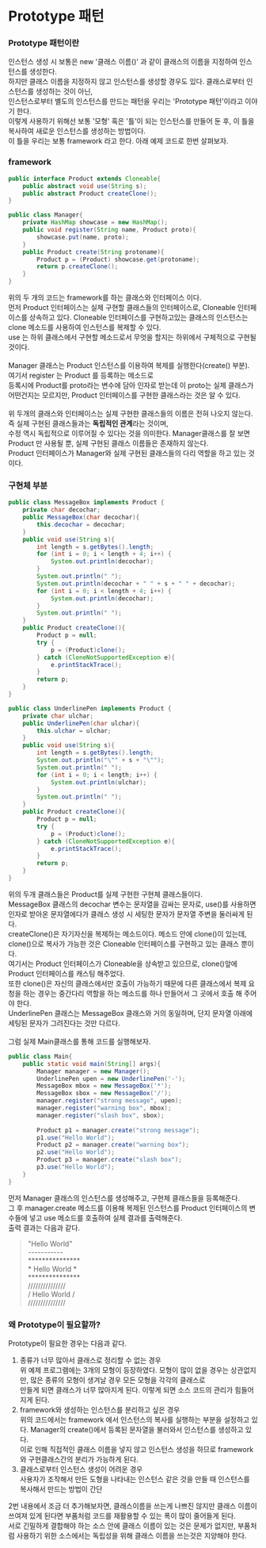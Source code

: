 # Prototype 패턴

### Prototype 패턴이란
인스턴스 생성 시 보통은 new '클래스 이름()' 과 같이 클래스의 이름을 지정하여 인스턴스를 생성한다.\
하지만 클래스 이름을 지정하지 않고 인스턴스를 생성할 경우도 있다. 클래스로부터 인스턴스를 생성하는 것이 아닌,\
인스턴스로부터 별도의 인스턴스를 만드는 패턴을 우리는 'Prototype 패턴'이라고 이야기 한다.\
이렇게 사용하기 위해선 보통 '모형' 혹은 '틀'이 되는 인스턴스를 만들어 둔 후, 이 틀을 복사하여 새로운 인스턴스를 생성하는 방법이다.\
이 틀을 우리는 보통 framework 라고 한다. 아래 예제 코드로 한번 살펴보자.

### framework
```java
public interface Product extends Cloneable{
    public abstract void use(String s);
    public abstract Product createClone();
}
```
```java
public class Manager{
    private HashMap showcase = new HashMap();
    public void register(String name, Product proto){
        showcase.put(name, proto);
    }
    public Product create(String protoname){
        Product p = (Product) showcase.get(protoname);
        return p.createClone();
    }
}
```
위의 두 개의 코드는 framework를 하는 클래스와 인터페이스 이다.\
먼저 Product 인터페이스는 실제 구현할 클래스들의 인터페이스로, Cloneable 인터페이스를 상속하고 있다. Cloneable 인터페이스를 구현하고있는 클래스의 인스턴스는
clone 메소드를 사용하여 인스턴스를 복제할 수 있다. \
use 는 하위 클래스에서 구현할 메소드로서 무엇을 할지는 하위에서 구체적으로 구현될 것이다.\
\
Manager 클래스는 Product 인스턴스를 이용하여 복제를 실행한다(create() 부분). 여기서 register 는 Product 를 등록하는 메소드로\
등록시에 Product를 proto라는 변수에 담아 인자로 받는데 이 proto는 실제 클래스가 어떤건지는 모르지만, Product 인터페이스를 구현한 클래스라는 것은 알 수 있다.\
\
위 두개의 클래스와 인터페이스는 실제 구현한 클래스들의 이름은 전혀 나오지 않는다. 즉 실제 구현된 클래스들과는 **독립적인 관계**라는 것이며,\
수정 역시 독립적으로 이루어질 수 있다는 것을 의미한다. Manager클래스를 잘 보면 Product 만 사용될 뿐, 실제 구현된 클래스 이름들은 존재하지 않는다.\
Product 인터페이스가 Manager와 실제 구현된 클래스들의 다리 역할을 하고 있는 것이다.

### 구현체 부분
```java
public class MessageBox implements Product {
    private char decochar;
    public MessageBox(char decochar){
        this.decochar = decochar;
    }
    public void use(String s){
        int length = s.getBytes().length;
        for (int i = 0; i < length + 4; i++) {
            System.out.println(decochar);
        }
        System.out.println(" ");
        System.out.println(decochar + " " + s + " " + decochar);
        for (int i = 0; i < length + 4; i++) {
            System.out.println(decochar);
        }
        System.out.println(" ");
    }
    public Product createClone(){
        Product p = null;
        try {
            p = (Product)clone();
        } catch (CloneNotSupportedException e){
            e.printStackTrace();
        }
        return p;
    }
}
```
```java
public class UnderlinePen implements Product {
    private char ulchar;
    public UnderlinePen(char ulchar){
        this.ulchar = ulchar;
    }
    public void use(String s){
        int length = s.getBytes().length;
        System.out.println("\"" + s + "\"");
        System.out.println(" ");
        for (int i = 0; i < length; i++) {
            System.out.println(ulchar);
        }
        System.out.println(" ");
    }
    public Product createClone(){
        Product p = null;
        try {
            p = (Product)clone();
        } catch (CloneNotSupportedException e){
            e.printStackTrace();
        }
        return p;
    }
}
```
위의 두개 클래스들은 Product를 실제 구현한 구현체 클래스들이다.\
MessageBox 클래스의 decochar 변수는 문자열을 감싸는 문자로, use()를 사용하면 인자로 받아온 문자열에다가 클래스 생성 시 세팅한 문자가 문자열 주변을 둘러싸게 된다.\
createClone()은 자기자신을 복제하는 메소드이다. 메소드 안에 clone()이 있는데, clone()으로 복사가 가능한 것은 Cloneable 인터페이스를 구현하고 있는 클래스 뿐이다.\
여기서는 Product 인터페이스가 Cloneable을 상속받고 있으므로, clone()앞에 Product 인터페이스를 캐스팅 해주었다.\
또한 clone()은 자신의 클래스에서만 호출이 가능하기 때문에 다른 클래스에서 복제 요청을 하는 경우는 중간다리 역할을 하는 메소드를 하나 만들어서 그 곳에서 호출 해 주어야 한다.\
UnderlinePen 클래스는 MessageBox 클래스와 거의 동일하며, 단지 문자열 아래에 세팅된 문자가 그려진다는 것만 다르다.\
\
그럼 실제 Main클래스를 통해 코드를 실행해보자.
```java
public class Main{
    public static void main(String[] args){
        Manager manager = new Manager();
        UnderlinePen upen = new UnderlinePen('-');
        MessageBox mbox = new MessageBox('*');
        MessageBox sbox = new MessageBox('/');
        manager.register("strong message", upen);
        manager.register("warning box", mbox);
        manager.register("slash box", sbox);
        
        Product p1 = manager.create("strong message");
        p1.use("Hello World");
        Product p2 = manager.create("warning box");
        p2.use("Hello World");
        Product p3 = manager.create("slash box");
        p3.use("Hello World");
    }
}
```
먼저 Manager 클래스의 인스턴스를 생성해주고, 구현체 클래스들을 등록해준다. \
그 후 manager.create 메소드를 이용해 복제된 인스턴스를 Product 인터페이스의 변수들에 넣고 use 메소드를 호출하여 실제 결과를 출력해준다.\
출력 결과는 다음과 같다.
> "Hello World" \
> ----------- \
> *************** \
> &#42; Hello World * \
> *************** \
> /////////////// \
> / Hello World / \
> ///////////////

### 왜 Prototype이 필요할까?
Prototype이 필요한 경우는 다음과 같다.
1. 종류가 너무 많아서 클래스로 정리할 수 없는 경우 \
    위 예제 프로그램에는 3개의 모형이 등장하였다. 모형이 많이 없을 경우는 상관없지만, 많은 종류의 모형이 생겨날 경우 모든 모형을 각각의 클래스로\
    만들게 되면 클래스가 너무 많아지게 된다. 이렇게 되면 소스 코드의 관리가 힘들어지게 된다.
2. framework와 생성하는 인스턴스를 분리하고 싶은 경우 \
    위의 코드에서는 framework 에서 인스턴스의 복사를 실행하는 부분을 설정하고 있다. Manager의 create()에서 등록된 문자열을 불러와서 인스턴스를 생성하고 있다.\
    이로 인해 직접적인 클래스 이름을 넣지 않고 인스턴스 생성을 하므로 framework 와 구현클래스간의 분리가 가능하게 된다.
3. 클래스로부터 인스턴스 생성이 어려운 경우 \
    사용자가 조작해서 만든 도형을 나타내는 인스턴스 같은 것을 만들 때 인스턴스를 복사해서 만드는 방법이 간단

2번 내용에서 조금 더 추가해보자면, 클래스이름을 쓰는게 나쁘진 않지만 클래스 이름이 쓰여져 있게 된다면 부품처럼 코드를 재활용할 수 있는 폭이 많이 줄어들게 된다.\
서로 긴밀하게 결합해야 하는 소스 안에 클래스 이름이 있는 것은 문제가 없지만, 부품처럼 사용하기 위한 소스에서는 독립성을 위해 클래스 이름을 쓰는것은 지양해야 한다.